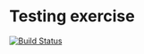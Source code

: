 # Testing exercise

[![Build Status](https://travis-ci.org/daferpe/testing_exercise.svg?branch=master)](https://travis-ci.org/daferpe/testing_exercise)